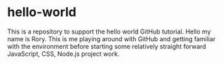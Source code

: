 # hello-world
This is a repository to support the hello world GitHub tutorial.
Hello my name is Rory. This is me playing around with GitHub and getting familiar with the environment before starting some relatively straight forward JavaScript, CSS, Node.js project work.
